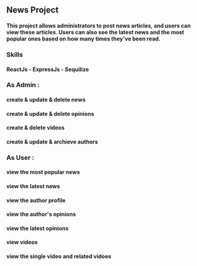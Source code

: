 ## News Project
#### This project allows administrators to post news articles, and users can view these articles. Users can also see the latest news and the most popular ones based on how many times they've been read.

### Skills
#### ReactJs - ExpressJs - Sequilize

### As Admin :
#### create & update & delete news
#### create & update & delete opinions
#### create & delete videos
#### create & update & archieve authors

### As User :
#### view the most popular news
#### view the latest news
#### view the author profile
#### view the author's opinions
#### view the latest opinions
#### view videos
#### view the single video and related vidoes
